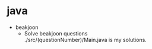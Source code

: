 # java  
- beakjoon
  - Solve beakjoon questions  
    ./src/(questionNumber)/Main.java is my solutions.  

# 